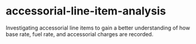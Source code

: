 # accessorial-line-item-analysis
Investigating accessorial line items to gain a better understanding of how base rate, fuel rate, and accessorial charges are recorded.
